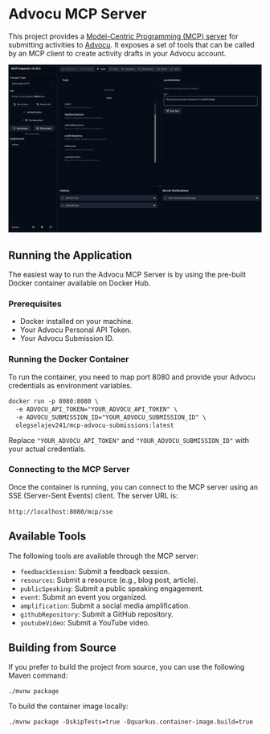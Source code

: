 # Advocu MCP Server

This project provides a [Model-Centric Programming (MCP) server](https://docs.quarkiverse.io/quarkus-mcp-server/dev/index.html) for submitting activities to [Advocu](https://advocu.com/). It exposes a set of tools that can be called by an MCP client to create activity drafts in your Advocu account.

![Inspector View](inspector-view.png)

## Running the Application

The easiest way to run the Advocu MCP Server is by using the pre-built Docker container available on Docker Hub.

### Prerequisites

- Docker installed on your machine.
- Your Advocu Personal API Token.
- Your Advocu Submission ID.

### Running the Docker Container

To run the container, you need to map port 8080 and provide your Advocu credentials as environment variables.

```shell script
docker run -p 8080:8080 \
  -e ADVOCU_API_TOKEN="YOUR_ADVOCU_API_TOKEN" \
  -e ADVOCU_SUBMISSION_ID="YOUR_ADVOCU_SUBMISSION_ID" \
  olegselajev241/mcp-advocu-submissions:latest
```

Replace `"YOUR_ADVOCU_API_TOKEN"` and `"YOUR_ADVOCU_SUBMISSION_ID"` with your actual credentials.

### Connecting to the MCP Server

Once the container is running, you can connect to the MCP server using an SSE (Server-Sent Events) client. The server URL is:

`http://localhost:8080/mcp/sse`

## Available Tools

The following tools are available through the MCP server:

- `feedbackSession`: Submit a feedback session.
- `resources`: Submit a resource (e.g., blog post, article).
- `publicSpeaking`: Submit a public speaking engagement.
- `event`: Submit an event you organized.
- `amplification`: Submit a social media amplification.
- `githubRepository`: Submit a GitHub repository.
- `youtubeVideo`: Submit a YouTube video.

## Building from Source

If you prefer to build the project from source, you can use the following Maven command:

```shell script
./mvnw package
```

To build the container image locally:

```shell script
./mvnw package -DskipTests=true -Dquarkus.container-image.build=true
```
